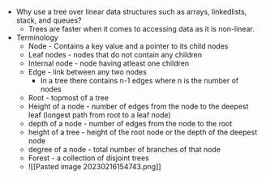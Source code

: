 - Why use a tree over linear data structures such as arrays, linkedlists, stack, and queues?
	- Trees are faster when it comes to accessing data as it is non-linear. 
- Terminology
	- Node - Contains a key value and a pointer to its child nodes 
	- Leaf nodes - nodes that do not contain any children
	- Internal node - node having atleast one children
	- Edge - link between any two nodes 
		- In a tree there contains n-1 edges where n is the number of nodes
	- Root - topmost of a tree
	- Height of a node - number of edges from the node to the deepest leaf (longest path from root to a leaf node)
	- depth of a node - number of edges from the node to the root
	- height of a tree - height of the root node or the depth of the deepest node 
	- degree of a node - total number of branches of that node
	- Forest - a collection of disjoint trees
	- ![[Pasted image 20230216154743.png]] 